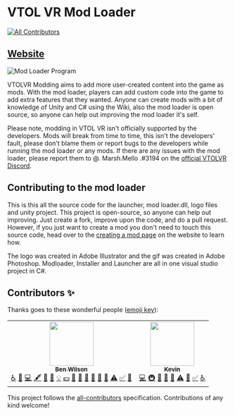 # VTOL VR Mod Loader
<!-- ALL-CONTRIBUTORS-BADGE:START - Do not remove or modify this section -->
[![All Contributors](https://img.shields.io/badge/all_contributors-2-orange.svg?style=flat-square)](#contributors-)
<!-- ALL-CONTRIBUTORS-BADGE:END -->

## [Website](https://vtolvr-mods.com/ "VTOL VR Mod Loader Website")

![Mod Loader Program](https://vtolvr-mods.com/files/modloader2.gif#)

VTOLVR Modding aims to add more user-created content into the game as mods. With the mod loader, players can add custom code into the game to add extra features that they wanted.
Anyone can create mods with a bit of knowledge of Unity and C# using the Wiki, also the mod loader is open source, so anyone can help out improving the mod loader it's self.

Please note, modding in VTOL VR isn't officially supported by the developers. Mods will break from time to time, this isn't the developers' fault, please don't blame them or report bugs to the developers while running the mod loader or any mods. If there are any issues with the mod loader, please report them to @. Marsh.Mello .#3194 on the [official VTOLVR Discord](https://discord.gg/u7X72wc "official VTOLVR Discord").



## Contributing to the mod loader
This is this all the source code for the launcher, mod loader.dll, logo files and unity project. 
This project is open-source, so anyone can help out improving. Just create a fork, improve upon the code, and do a pull request. However, if you just want to create a mod you don't need to touch this source code, head over to the [creating a mod page](https://vtolvr-mods.com/creating-a-mod.php "creating a mod page") on the website to learn how.

The logo was created in Adobe Illustrator and the gif was created in Adobe Photoshop.
Modloader, Installer and Launcher are all in one visual studio project in C#.

## Contributors ✨

Thanks goes to these wonderful people ([emoji key](https://allcontributors.org/docs/en/emoji-key)):

<!-- ALL-CONTRIBUTORS-LIST:START - Do not remove or modify this section -->
<!-- prettier-ignore-start -->
<!-- markdownlint-disable -->
<table>
  <tr>
    <td align="center"><a href="https://ben-w.com"><img src="https://avatars1.githubusercontent.com/u/33008390?v=4" width="100px;" alt=""/><br /><sub><b>Ben Wilson</b></sub></a><br /><a href="#a11y-MarshMello0" title="Accessibility">️️️️♿️</a> <a href="https://github.com/MarshMello0/VTOLVR-ModLoader/issues?q=author%3AMarshMello0" title="Bug reports">🐛</a> <a href="https://github.com/MarshMello0/VTOLVR-ModLoader/commits?author=MarshMello0" title="Code">💻</a> <a href="#content-MarshMello0" title="Content">🖋</a> <a href="https://github.com/MarshMello0/VTOLVR-ModLoader/commits?author=MarshMello0" title="Documentation">📖</a> <a href="#design-MarshMello0" title="Design">🎨</a> <a href="#example-MarshMello0" title="Examples">💡</a> <a href="#financial-MarshMello0" title="Financial">💵</a> <a href="#ideas-MarshMello0" title="Ideas, Planning, & Feedback">🤔</a> <a href="#maintenance-MarshMello0" title="Maintenance">🚧</a> <a href="#projectManagement-MarshMello0" title="Project Management">📆</a> <a href="https://github.com/MarshMello0/VTOLVR-ModLoader/pulls?q=is%3Apr+reviewed-by%3AMarshMello0" title="Reviewed Pull Requests">👀</a> <a href="#question-MarshMello0" title="Answering Questions">💬</a> <a href="#tool-MarshMello0" title="Tools">🔧</a> <a href="https://github.com/MarshMello0/VTOLVR-ModLoader/commits?author=MarshMello0" title="Tests">⚠️</a> <a href="#tutorial-MarshMello0" title="Tutorials">✅</a> <a href="#talk-MarshMello0" title="Talks">📢</a></td>
    <td align="center"><a href="http://kevinjoosten.nl"><img src="https://avatars2.githubusercontent.com/u/7689239?v=4" width="100px;" alt=""/><br /><sub><b>Kevin</b></sub></a><br /><a href="https://github.com/MarshMello0/VTOLVR-ModLoader/commits?author=ketkev#3774" title="Code">💻</a> <a href="#infra-ketkev#3774" title="Infrastructure (Hosting, Build-Tools, etc)">🚇</a> <a href="https://github.com/MarshMello0/VTOLVR-ModLoader/issues?q=author%3Aketkev#3774" title="Bug reports">🐛</a> <a href="#ideas-ketkev#3774" title="Ideas, Planning, & Feedback">🤔</a> <a href="https://github.com/MarshMello0/VTOLVR-ModLoader/pulls?q=is%3Apr+reviewed-by%3Aketkev#3774" title="Reviewed Pull Requests">👀</a> <a href="https://github.com/MarshMello0/VTOLVR-ModLoader/commits?author=ketkev#3774" title="Tests">⚠️</a> <a href="#talk-ketkev#3774" title="Talks">📢</a> <a href="#tutorial-ketkev#3774" title="Tutorials">✅</a> <a href="#a11y-ketkev#3774" title="Accessibility">️️️️♿️</a></td>
  </tr>
</table>

<!-- markdownlint-enable -->
<!-- prettier-ignore-end -->
<!-- ALL-CONTRIBUTORS-LIST:END -->

This project follows the [all-contributors](https://github.com/all-contributors/all-contributors) specification. Contributions of any kind welcome!